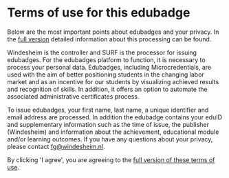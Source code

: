 # Terms of use for this edubadge

Below are the most important points about edubadges and your privacy. In the [full version](https://raw.githubusercontent.com/edubadges/privacy/master/windesheim/edubadges-nonformal-text-en.md) detailed information about this processing can be found.

Windesheim is the controller and SURF is the processor for issuing edubadges. For the edubadges platform to function, it is necessary to process your personal data. Edubadges, including Microcredentials, are used with the aim of better positioning students in the changing labor market and as an incentive for our students by visualizing achieved results and recognition of skills. In addition, it offers an option to automate the associated administrative certificates process.

To issue edubadges, your first name, last name, a unique identifier and email address are processed. In addition the edubadge contains your eduID and supplementary information such as the time of issue, the publisher (Windesheim) and information about the achievement, educational module and/or learning outcomes. If you have any questions about your privacy, please contact [fg@windesheim.nl](mailto:fg@windesheim.nl).

By clicking 'I agree', you are agreeing to the [full version of these terms of use](https://raw.githubusercontent.com/edubadges/privacy/master/windesheim/edubadges-nonformal-text-en.md).